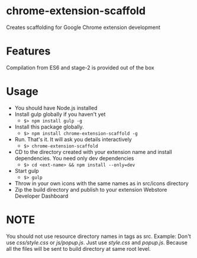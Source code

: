 # chrome-extension-scaffold
Creates scaffolding for Google Chrome extension development
# Features
Compilation from ES6 and stage-2 is provided out of the box  
# Usage
* You should have Node.js installed
* Install gulp globally if you haven't yet
  * ```$> npm install gulp -g```
* Install this package globally.
  * ```$> npm install chrome-extension-scaffold -g```
* Run. That's it. It will ask you details interactively
  * ```$> chrome-extension-scaffold```  
* CD to the directory created with your extension name and install dependencies. You need only dev dependencies
  * ```$> cd <ext-name> && npm install --only=dev```
* Start gulp
  * ```$> gulp```  
* Throw in your own icons with the same names as in src/icons directory  
* Zip the build directory and publish to your extension Webstore Developer Dashboard  
# NOTE  
You should not use resource directory names in tags as src. Example: Don't use _css/style.css_ or _js/popup.js_. Just use _style.css_ and _popup.js_.
Because all the files will be sent to build directory at same root level.
